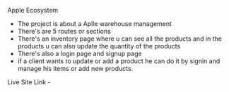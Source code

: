 Apple Ecosystem

- The project is about a Aplle warehouse management
- There's are 5 routes or sections
- There's an inventory page where u can see all the products and in the products u can also update the quantity of the products 
- There's also a login page and signup page
- if a client wants to update or add a product he can do it by signin and manage his items or add new products.


Live Site Link - 